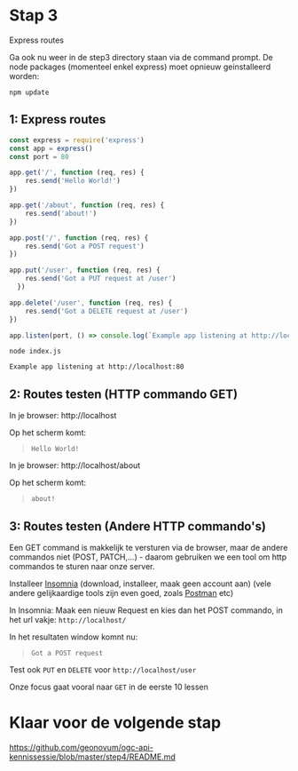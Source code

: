 # Stap 3

Express routes

Ga ook nu weer in de step3 directory staan via de command prompt. De node packages (momenteel enkel express) moet opnieuw geinstalleerd worden:
```
npm update
```

## 1: Express routes

```javascript
const express = require('express')
const app = express()
const port = 80

app.get('/', function (req, res) {
    res.send('Hello World!')
})

app.get('/about', function (req, res) {
    res.send('about!')
})

app.post('/', function (req, res) {
    res.send('Got a POST request')
})

app.put('/user', function (req, res) {
    res.send('Got a PUT request at /user')
  })

app.delete('/user', function (req, res) {
    res.send('Got a DELETE request at /user')
})

app.listen(port, () => console.log(`Example app listening at http://localhost:${port}`))
```

```
node index.js

Example app listening at http://localhost:80
```

## 2: Routes testen (HTTP commando GET)

In je browser: http://localhost

Op het scherm komt:
>`Hello World!`

In je browser: http://localhost/about

Op het scherm komt: 
> `about!`

## 3: Routes testen (Andere HTTP commando's)

Een GET command is makkelijk te versturen via de browser, maar de andere commandos niet (POST, PATCH,...) - daarom gebruiken we een tool om http commandos te sturen naar onze server.

Installeer [Insomnia](https://insomnia.rest/download) (download, installeer, maak geen account aan) (vele andere gelijkaardige tools zijn even goed, zoals [Postman](https://www.postman.com) etc)

In Insomnia: Maak een nieuw Request en kies dan het POST commando, in het url vakje: `http://localhost/`

In het resultaten window komnt nu: 
> `Got a POST request`

Test ook `PUT` en `DELETE` voor `http://localhost/user`

Onze focus gaat vooral naar `GET` in de eerste 10 lessen

# Klaar voor de volgende stap
https://github.com/geonovum/ogc-api-kennissessie/blob/master/step4/README.md
